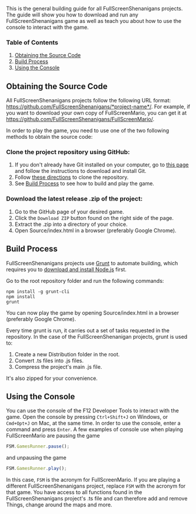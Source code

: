 This is the general building guide for all FullScreenShenanigans projects. The guide will show you how to download and run any FullScreenShenanigans game as well as teach you about how to use the console to interact with the game.

### Table of Contents

1. [Obtaining the Source Code](#obtaining-the-source-code)
2. [Build Process](#build-process)
3. [Using the Console](#using-the-console)

## Obtaining the Source Code

All FullScreenShenanigans projects follow the following URL format: https://github.com/FullScreenShenanigans/*project-name*/. For example, if you want to download your own copy of FullScreenMario, you can get it at https://github.com/FullScreenShenanigans/FullScreenMario/. 

In order to play the game, you need to use one of the two following methods to obtain the source code:

### Clone the project repository using GitHub:
1. If you don't already have Git installed on your computer, go to [this page](http://git-scm.com/book/en/v2/Getting-Started-Installing-Git) and follow the instructions to download and install Git.
2. Follow [these directions](https://help.github.com/articles/cloning-a-repository/) to clone the repository.
3. See [Build Process](#build-process) to see how to build and play the game.

### Download the latest release .zip of the project:
1. Go to the GitHub page of your desired game.
2. Click the `Download ZIP` button found on the right side of the page.
3. Extract the .zip into a directory of your choice.
4. Open Source/index.html in a browser (preferably Google Chrome).


## Build Process

FullScreenShenanigans projects use [Grunt](http://gruntjs.com/) to automate building, which requires you to [download and install Node.js](http://nodejs.org) first.

Go to the root repository folder and run the following commands:
    
    npm install -g grunt-cli
    npm install
    grunt

You can now play the game by opening Source/index.html in a browser (preferably Google Chrome).

Every time grunt is run, it carries out a set of tasks requested in the repository. In the case of the FullScreenShenanigan projects, grunt is used to:

1. Create a new Distribution folder in the root.
2. Convert .ts files into .js files.
3. Compress the project's main .js file.

It's also zipped for your convenience.


## Using the Console
You can use the console of the F12 Developer Tools to interact with the game. Open the console by pressing `Ctrl+Shift+J` on Windows, or `Cmd+Opt+J` on Mac, at the same time. In order to use the console, enter a command and press `Enter`. A few examples of console use when playing FullScreenMario are pausing the game

```javascript
FSM.GamesRunner.pause();
```
and unpausing the game
```javascript
FSM.GamesRunner.play();
```

In this case, `FSM` is the acronym for FullScreenMario. If you are playing a different FullScreenShenanigans project, replace `FSM` with the acronym for that game. You have access to all functions found in the FullScreenShenanigans project's .ts file and can therefore add and remove Things, change around the maps and more.
